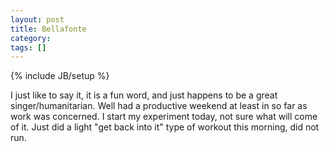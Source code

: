 ```yaml
---
layout: post
title: Bellafonte
category: 
tags: []
---
```

{% include JB/setup %}

I just like to say it, it is a fun word, and just happens to be a great singer/humanitarian.  Well had a productive weekend at least in so far as work was concerned.  I start my experiment today, not sure what will come of it.  Just did a light "get back into it" type of workout this morning, did not run.
